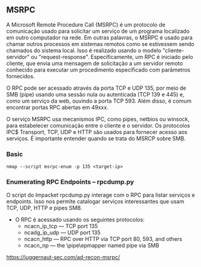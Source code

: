 ## MSRPC
<p>A Microsoft Remote Procedure Call (MSRPC) é um protocolo de comunicação usado para solicitar um serviço de um programa localizado em outro computador na rede. Em outras palavras, o MSRPC é usado para chamar outros processos em sistemas remotos como se estivessem sendo chamados do sistema local. Isso é realizado usando o modelo "cliente-servidor" ou "request-response".
Especificamente, um RPC é iniciado pelo cliente, que envia uma mensagem de solicitação a um servidor remoto conhecido para executar um procedimento especificado com parâmetros fornecidos.</p>

<p>O RPC pode ser acessado através da porta TCP e UDP 135, por meio de SMB (pipe) usando uma sessão nula ou autenticada (TCP 139 e 445) e, como um serviço da web, ouvindo a porta TCP 593. Além disso, é comum encontrar portas RPC abertas em 49xxx.</p>

<p>O serviço MSRPC usa mecanismos IPC, como pipes, netbios ou winsock, para estabelecer comunicação entre o cliente e o servidor. Os protocolos IPC$ Transport, TCP, UDP e HTTP são usados para fornecer acesso aos serviços. É importante entender quando se trata do MSRCP sobre SMB.</p>

### Basic
```
nmap --script msrpc-enum -p 135 <target-ip>
```

### Enumerating RPC Endpoints – rpcdump.py
<p>O script do Impacket rpcdump.py interage com o RPC para listar serviços e endpoints. Isso nos permite catalogar serviços interessantes que usam TCP, UDP, HTTP e pipes SMB.</p>

- O RPC é acessado usando os seguintes protocolos:
    - ncacn_ip_tcp — TCP port 135
    - ncadg_ip_udp — UDP port 135
    - ncacn_http — RPC over HTTP via TCP port 80, 593, and others
    - ncacn_np — the \pipe\epmapper named pipe via SMB
  
https://juggernaut-sec.com/ad-recon-msrpc/
